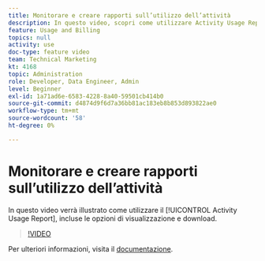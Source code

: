 ```yaml
---
title: Monitorare e creare rapporti sull’utilizzo dell’attività
description: In questo video, scopri come utilizzare Activity Usage Report (Report sull’utilizzo dell’attività), incluse le opzioni di visualizzazione e download.
feature: Usage and Billing
topics: null
activity: use
doc-type: feature video
team: Technical Marketing
kt: 4168
topic: Administration
role: Developer, Data Engineer, Admin
level: Beginner
exl-id: 1a71ad6e-6583-4228-8a40-59501cb414b0
source-git-commit: d4874d9f6d7a36bb81ac183eb8b853d893822ae0
workflow-type: tm+mt
source-wordcount: '58'
ht-degree: 0%

---
```


# Monitorare e creare rapporti sull’utilizzo dell’attività

In questo video verrà illustrato come utilizzare il [!UICONTROL Activity Usage Report], incluse le opzioni di visualizzazione e download.

>[!VIDEO](https://video.tv.adobe.com/v/31443/?quality=12)

Per ulteriori informazioni, visita il [documentazione](https://experienceleague.adobe.com/docs/audience-manager/user-guide/features/administration/activity-usage-reporting.html).

